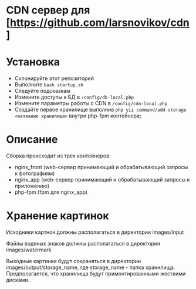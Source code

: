 CDN сервер для [https://github.com/larsnovikov/cdn]
=====================

# Установка

 - Склонируйте этот репозиторий
 - Выполните `bash startup.sh`
 - Следуйте подсказкам
 - Измените доступы к БД в `/config/db-local.php`
 - Измените параметры работы c CDN в `/config/cdn-local.php`
 - Создайте первое хранилище выполнив `php yii command/add-storage <название хранилища>` внутри php-fpm контейнера;

# Описание

Сборка происходит из трех контейнеров:
 - nginx_front (web-сервер принимающий и обрабатывающий запросы к фотографиям)
 - nginx_app (web-сервер принимающий и обрабатывающий запросы к приложению)
 - php-fpm (fpm для nginx_app)
 
# Хранение картинок

<p>
    Исходники картнок должны располагаться в директории images/input 
</p>
<p>
    Файлы водяных знаков должны располагаться в директории images/watermark 
</p>
<p>
    Выходные картинки будут сохраняться в директории images/output/storage_name, где storage_name - папка хранилища. Предполагается, что хранилища будут примонтированными жесткими дисками.
</p>
